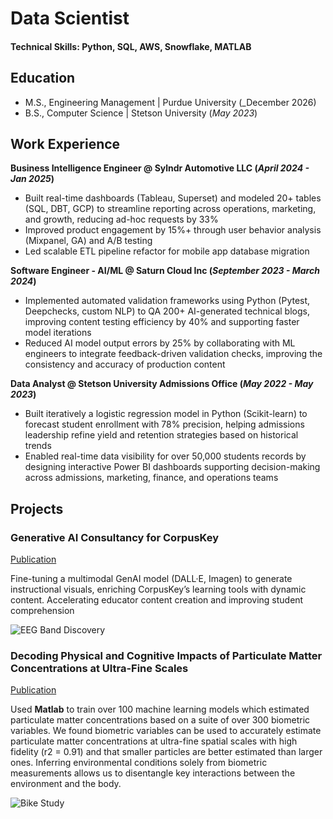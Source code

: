 # Data Scientist

#### Technical Skills: Python, SQL, AWS, Snowflake, MATLAB

## Education
- M.S., Engineering Management | Purdue University (_December 2026)	 			        		
- B.S., Computer Science | Stetson University (_May 2023_)

## Work Experience
**Business Intelligence Engineer @ Sylndr Automotive LLC (_April 2024 - Jan 2025_)**
- Built real-time dashboards (Tableau, Superset) and modeled 20+ tables (SQL, DBT, GCP) to streamline
  reporting across operations, marketing, and growth, reducing ad-hoc requests by 33%
- Improved product engagement by 15%+ through user behavior analysis (Mixpanel, GA) and A/B testing
- Led scalable ETL pipeline refactor for mobile app database migration

**Software Engineer - AI/ML @ Saturn Cloud Inc (_September 2023 - March 2024_)**
- Implemented automated validation frameworks using Python (Pytest, Deepchecks, custom NLP) to QA 200+ AI-generated
  technical blogs, improving content testing efficiency by 40% and supporting faster model iterations
- Reduced AI model output errors by 25% by collaborating with ML engineers to integrate feedback-driven
  validation checks, improving the consistency and accuracy of production content

**Data Analyst @ Stetson University Admissions Office (_May 2022 - May 2023_)**
- Built iteratively a logistic regression model in Python (Scikit-learn) to forecast student enrollment with 78%
  precision, helping admissions leadership refine yield and retention strategies based on historical trends
- Enabled real-time data visibility for over 50,000 students records by designing interactive Power BI
  dashboards supporting decision-making across admissions, marketing, finance, and operations teams
  
## Projects
### Generative AI Consultancy for CorpusKey
[Publication](https://www.mdpi.com/1424-8220/22/8/3048)

Fine-tuning a multimodal GenAI model (DALL·E, Imagen) to generate instructional visuals, enriching CorpusKey’s
learning tools with dynamic content. Accelerating educator content creation and improving student comprehension

![EEG Band Discovery](/assets/img/eeg_band_discovery.jpeg)

### Decoding Physical and Cognitive Impacts of Particulate Matter Concentrations at Ultra-Fine Scales
[Publication](https://www.mdpi.com/1424-8220/22/11/4240)

Used **Matlab** to train over 100 machine learning models which estimated particulate matter concentrations based on a suite of over 300 biometric variables. We found biometric variables can be used to accurately estimate particulate matter concentrations at ultra-fine spatial scales with high fidelity (r2 = 0.91) and that smaller particles are better estimated than larger ones. Inferring environmental conditions solely from biometric measurements allows us to disentangle key interactions between the environment and the body.

![Bike Study](/assets/img/bike_study.jpeg)

